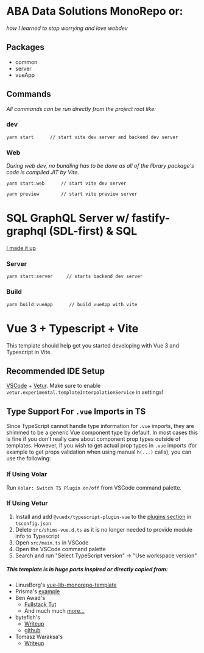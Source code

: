 # ABA Data Solutions MonoRepo or:
*how I learned to stop worrying and love webdev*

## Packages
* common
* server
* vueApp

## Commands
*All commands can be run directly from the project root like:*

### **dev**

```
yarn start      // start vite dev server and backend dev server 
```

### Web
*During web dev, no bundling has to be done as all of the library package's code is compiled JIT by Vite.*
```
yarn start:web      // start vite dev server 
```
```
yarn preview        // start vite preview server
```

# SQL GraphQL Server w/ fastify-graphql (SDL-first) & SQL
[I made it up](https://github.com/prisma/prisma-examples/tree/latest/typescript/graphql-fastify-sdl-first)

### Server

```
yarn start:server     // starts backend dev server
```

### **Build**
```
yarn build:vueApp      // build vueApp with vite
```

# Vue 3 + Typescript + Vite

This template should help get you started developing with Vue 3 and Typescript in Vite.

## Recommended IDE Setup

[VSCode](https://code.visualstudio.com/) + [Vetur](https://marketplace.visualstudio.com/items?itemName=octref.vetur). Make sure to enable `vetur.experimental.templateInterpolationService` in settings!

## Type Support For `.vue` Imports in TS

Since TypeScript cannot handle type information for `.vue` imports, they are shimmed to be a generic Vue component type by default. In most cases this is fine if you don't really care about component prop types outside of templates. However, if you wish to get actual prop types in `.vue` imports (for example to get props validation when using manual `h(...)` calls), you can use the following:

### If Using Volar

Run `Volar: Switch TS Plugin on/off` from VSCode command palette.

### If Using Vetur

1. Install and add `@vuedx/typescript-plugin-vue` to the [plugins section](https://www.typescriptlang.org/tsconfig#plugins) in `tsconfig.json`
2. Delete `src/shims-vue.d.ts` as it is no longer needed to provide module info to Typescript
3. Open `src/main.ts` in VSCode
4. Open the VSCode command palette
5. Search and run "Select TypeScript version" -> "Use workspace version"

##### This template is in huge parts inspired or directly copied from:
* LinusBorg's [vue-lib-monorepo-template](https://github.com/LinusBorg/vue-lib-monorepo-template)
* Prisma's [example](https://github.com/prisma/prisma-examples/tree/latest/typescript/graphql-fastify-sdl-first)
* Ben Awad's 
    * [Fullstack Tut](https://www.youtube.com/watch?v=I6ypD7qv3Z8&t=0s)
    * And much much [more...](https://www.youtube.com/channel/UC-8QAzbLcRglXeN_MY9blyw)
* bytefish's 
    * [Writeup](https://javascript.plainenglish.io/set-up-vue3-enterprise-level-development-environments-with-vite-step-by-step-guide-32964d1df60e)
    * [github](https://github.com/BytefishMedium/vite-vue3-starter)
* Tomasz Waraksa's
    * [Writeup](https://letsdebug.it/post/12-monorepo-with-vue-vite-lerna/)


